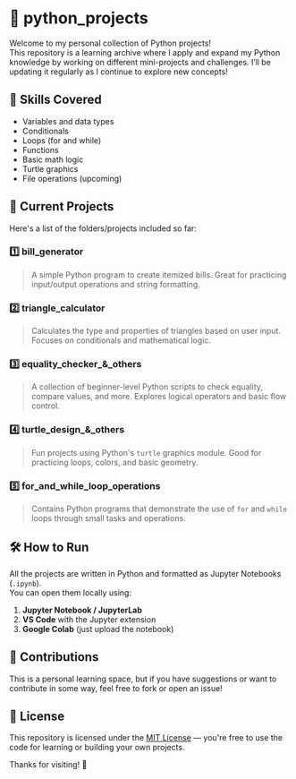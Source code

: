 # 🐍 python_projects

Welcome to my personal collection of Python projects!  
This repository is a learning archive where I apply and expand my Python knowledge by working on different mini-projects and challenges. I’ll be updating it regularly as I continue to explore new concepts!


## 🧠 Skills Covered

- Variables and data types
- Conditionals
- Loops (for and while)
- Functions
- Basic math logic
- Turtle graphics
- File operations (upcoming)


## 📁 Current Projects

Here's a list of the folders/projects included so far:

### 1️⃣ bill_generator
> A simple Python program to create itemized bills. Great for practicing input/output operations and string formatting.

### 2️⃣ triangle_calculator
> Calculates the type and properties of triangles based on user input. Focuses on conditionals and mathematical logic.

### 3️⃣ equality_checker_&_others
> A collection of beginner-level Python scripts to check equality, compare values, and more. Explores logical operators and basic flow control.

### 4️⃣ turtle_design_&_others
> Fun projects using Python's `turtle` graphics module. Good for practicing loops, colors, and basic geometry.

### 5️⃣ for_and_while_loop_operations
> Contains Python programs that demonstrate the use of `for` and `while` loops through small tasks and operations.


## 🛠 How to Run

All the projects are written in Python and formatted as Jupyter Notebooks (`.ipynb`).  
You can open them locally using:

1. **Jupyter Notebook / JupyterLab**  
2. **VS Code** with the Jupyter extension  
3. **Google Colab** (just upload the notebook)


## 🤝 Contributions

This is a personal learning space, but if you have suggestions or want to contribute in some way, feel free to fork or open an issue!


## 📜 License

This repository is licensed under the [MIT License](LICENSE) — you're free to use the code for learning or building your own projects.


Thanks for visiting! 🌱

